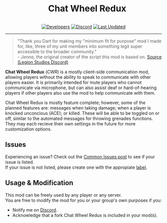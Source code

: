 <div align="center">

<div id="user-content-toc">
  <ul>
    <summary><h1 style="display: inline-block;">Chat Wheel Redux</h1></summary>
  </ul>
</div>

[![Developers](https://img.shields.io/github/contributors/DartRuffian/A3-ChatWheel-Redux?logo=github&label=Dev%20Team%20Size&labelColor=444D56)](https://github.com/DartRuffian/A3-ChatWheel-Redux/graphs/contributors)
[![Discord](https://img.shields.io/discord/1148102660210315264?logo=discord&label=Discord&&labelColor=24292E&color=5865F2)](https://discord.gg/4y2c8nT8AX)
[![Last Updated](https://img.shields.io/steam/update-date/3005504621?logo=steam&label=Last%20Updated&labelColor=2a475e&color=66c0f4)](https://steamcommunity.com/sharedfiles/filedetails/?id=3005504621)

</div>

---

> "Thank you Dart for making my "minimum fit for purpose" mod I made for, like, three of my unit members into something legit super accessible to the broader community."
> <br>- _Jenna_, the original creator of the script this mod is based on. [Source (Legion Studios Discord)](https://ptb.discord.com/channels/461042140756180992/1130867599345987604/1130901200498343938)

**Chat Wheel Redux** (_CWR_) is a mostly client-side communication mod, allowing players without the ability to speak to communicate with other players easier. It is primarily intended for mute players who cannot communicate via microphone, but can also assist deaf or hard-of-hearing players if other players also use the mod to help communicate with them.

Chat Wheel Redux is mostly feature complete; however, some of the planned features are: messages when taking damage; when a player is knocked unconcious (ACE); or killed. These will be able to be toggled on or off, similar to the automated messages for throwing grenades functions. They may each recieve their own settings in the future for more customization options.

## Issues
Experiencing an issue? Check out the [Common Issues post](https://github.com/DartRuffian/A3-ChatWheel-Redux/issues/1) to see if your issue is listed.<br>
If your issue is not listed, please create one with the appropiate [label](https://github.com/DartRuffian/A3-ChatWheel-Redux/labels).

## Usage & Modification
This mod can be freely used by any player or any server.<br>
You are free to modify the mod for you or your group's own purposes if you:
 - Notify me on [Discord](https://discord.gg/4y2c8nT8AX).
 - Acknowledge that a fork Chat Wheel Redux is included in your mod(s).
